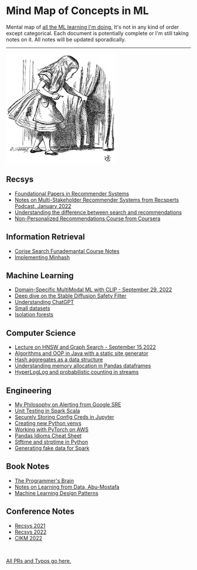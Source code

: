 # Mind Map of Concepts in ML

<div class="fs-5 col-md-8">

Mental map of [all the ML learning I'm doing.](https://vickiboykis.com/2022/11/10/how-i-learn-machine-learning/) It's not in any kind of order except categorical. Each document is potentially complete or I'm still taking notes on it. All notes will be updated sporadically. 

</div>
<hr class="col-3 col-md-2 mb-5">
<img src="alice.jpg" width="300" height="300">

## Recsys
- [Foundational Papers in Recommender Systems](https://docs.google.com/document/d/e/2PACX-1vQDIESWxtn8I6vMWSbriQAkjMm9VQc5uyBhBF6nvl8UYc8jdBQ30nJ7avWZ7tVHVobdGi8lhC8Tx94B/pub)
- [Notes on Multi-Stakeholder Recommender Systems from Recsperts Podcast, January 2022](https://gist.github.com/veekaybee/3cd4f7f417f8eb83a40eecaeed1fd83a)
- [Understanding the difference between search and recommendations](https://gist.github.com/veekaybee/2cf54ebcbd72aa73bfe482f20866c6ef)
- [Non-Personalized Recommendations Course from Coursera](https://gist.github.com/veekaybee/3e891a5bba299fc9e33640d66d5bb6f2)
            
## Information Retrieval
- [Corise Search Funademantal Course Notes](https://docs.google.com/document/d/e/2PACX-1vQXuQAp2bb1uIKbp8NLmkSTBJvOPOyF9sc0rWDFklpcX73MXO1Ko8jyb2BfVxIK-nKzXaXemNGngRz5/pub)
- [Implementing Minhash](https://boringml.com/docs/recsys/minhash/)
            
## Machine Learning
- [Domain-Specific MultiModal ML with CLIP - September 29, 2022](https://docs.google.com/document/d/e/2PACX-1vS81rnXyT02_jOJNchTzF6Lvoer97a5a3TGnf3qyWx0_34Hmv7axwIZfJI9TebwqosBzTTiAakPrM6Z/pub)
- [Deep dive on the Stable Diffusion Safety Filter](https://vickiboykis.com/2022/11/18/some-notes-on-the-stable-diffusion-safety-filter/)
- [Understanding ChatGPT](https://gist.github.com/veekaybee/6f8885e9906aa9c5408ebe5c7e870698)
- [Small datasets](https://vickiboykis.com/2018/07/23/good-small-datasets/)
- [Isolation forests](https://gist.github.com/veekaybee/49bdb3568c9c2849248eff8594c486bc)

## Computer Science
- [Lecture on HNSW and Graph Search - September 15,2022](https://docs.google.com/document/d/1VfCCayQ7pxlY9XUUvq7LziHl8D9trhA4t7xdVVOzeS8/edit)
- [Algorithms and OOP in Java with a static site generator](https://docs.google.com/document/d/1VfCCayQ7pxlY9XUUvq7LziHl8D9trhA4t7xdVVOzeS8/edit)
- [Hash aggregates as a data structure](https://vickiboykis.com/2021/06/06/the-humble-hash-aggregate/)
- [Understanding memory allocation in Pandas dataframes](https://vickiboykis.com/2023/01/17/welcome-to-the-jungle-we-got-fun-and-frames/)
- [HyperLogLog and probabilistic counting in streams](https://gist.github.com/veekaybee/cd959c192a9a47885a3e5408117c2499)

## Engineering
- [My Philosophy on Alerting from Google SRE](https://docs.google.com/document/d/199PqyG3UsyXlwieHaqbGiWVa8eMWi8zzAn0YfcApr8Q/edit)
- [Unit Testing in Spark Scala](https://boringml.com/docs/platforms/spark/testing-dataframes/)
- [Securely Storing Config Creds in Jupyter](https://vickiboykis.com/2020/02/25/securely-storing-configuration-credentials-in-a-jupyter-notebook/)
- [Creating new Python venvs](https://gifted-bohr-74bf66.netlify.app/)
- [Working with PyTorch on AWS](https://vickiboykis.com/2022/07/26/how-to-prepare-an-aws-test-image-for-pytorch/)
- [Pandas Idioms Cheat Sheet](https://github.com/veekaybee/til/blob/master/python/pandas_cheat_sheet.md)
- [Stftime and strptime in Python](https://github.com/veekaybee/til/blob/master/python/python_strptime.md)
- [Generating fake data for Spark](https://github.com/veekaybee/til/blob/master/spark/pyspark_fakedata.md)
            
## Book Notes
- [The Programmer's Brain](https://vickiboykis.com/2021/11/07/the-programmers-brain-in-the-lands-of-exploration-and-production/)
- [Notes on Learning from Data, Abu-Mostafa](https://gist.github.com/veekaybee/ace6d62da2e72ce424b78dc730a47ce9)
- [Machine Learning Design Patterns](https://gist.github.com/veekaybee/58b9fbd0fe572d09143e692e1a444c79)

## Conference Notes
- [Recsys 2021](https://vickiboykis.com/2021/10/28/recsys-2021-recap/)
- [Recsys 2022](https://docs.google.com/document/d/e/2PACX-1vRl0D-7pIC6X0tErwV9LzEOtJZKvvA0xgjhNQ9uy84uVIHJ6lW1tbgFz_FjP_ulOqgZNgkEd_xm_esV/pub)
- [CIKM 2022](https://docs.google.com/document/d/e/2PACX-1vTikkI6w3onrOOrxx4SaJPkLVinGzgq0hQ85AHchsR6W5rV1iY6Yd02ht1hzMsir2W2QqDcq_CtCfHT/pub)
            

<br>

[All PRs and Typos go here.](https://github.com/veekaybee/ml-garden)
